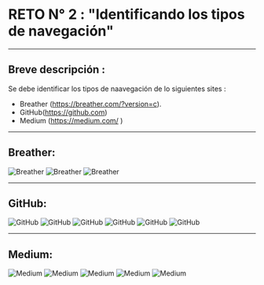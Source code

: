 # RETO N° 2 : "Identificando los tipos de navegación"
***
## Breve descripción :
Se debe identificar los tipos de naavegación de lo siguientes sites :     
 *  Breather (https://breather.com/?version=c).
 * GitHub(https://github.com)
 * Medium (https://medium.com/ )

 ***

 ## Breather:

![Breather](assets/images/Imagen1.png)
![Breather](assets/images/Imagen2.png)
![Breather](assets/images/Imagen3.png)

***

## GitHub:
![GitHub](assets/images/navegacion.png)
![GitHub](assets/images/Imagen5.png)
![GitHub](assets/images/Imagen6.png)
![GitHub](assets/images/Imagen7.png)
![GitHub](assets/images/Imagen8.png)
![GitHub](assets/images/Imagen9.png)

***
## Medium:
![Medium](assets/images/Imagen10.png)
![Medium](assets/images/Imagen11.png)
![Medium](assets/images/Imagen12.png)
![Medium](assets/images/Imagen13.png)
![Medium](assets/images/Imagen14.png)
